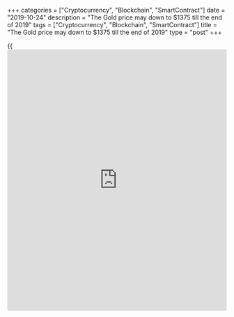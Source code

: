 +++
categories = ["Cryptocurrency", "Blockchain", "SmartContract"]
date = "2019-10-24"
description = "The Gold price may down to $1375 till the end of 2019"
tags = ["Cryptocurrency", "Blockchain", "SmartContract"]
title = "The Gold price may down to $1375 till the end of 2019"
type = "post"
+++

{{<iframe id="large-banner" src="https://www.bounty.group/#slide=6.0" width="100%" height="600" scrolling="no" style="border: 0px solid rgb(216, 221, 230); border-radius: 3px;">}}

| **The Gold price may down to $1375 till the end of 2019**  
---  
**News:**  
|  The Gold spot upward momentum is over. The pick of price close to
$1557 for ounce one and a half month ago is far away. The current Gold
trend moves from neutral to downtrend. In a short time [World-
Signals.com][1] expects to see levels below $1450. The Gold price may
set at $1400 or even below to $1375 till the end of the year.  
---  
  
* * *

**Comments:**  
  
None  
  
  

   1. www.world-signals.com (www.world-signals.com)